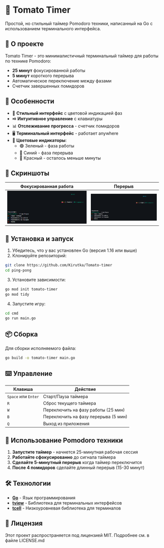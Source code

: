 # 🍅 Tomato Timer

Простой, но стильный таймер Pomodoro техники, написанный на Go с использованием терминального интерфейса.

## 📖 О проекте

Tomato Timer - это минималистичный терминальный таймер для работы по технике Pomodoro:
- **25 минут** фокусированной работы
- **5 минут** короткого перерыва
- Автоматическое переключение между фазами
- Счетчик завершенных помидоров

## 🚀 Особенности

- 🎨 **Стильный интерфейс** с цветовой индикацией фаз
- ⏯️ **Интуитивное управление** с клавиатуры
- 📊 **Отслеживание прогресса** - счетчик помидоров
- 🖥️ **Терминальный интерфейс** - работает anywhere
- 🌈 **Цветовые индикаторы**:
  - 🟢 Зеленый - фаза работы
  - 🔵 Синий - фаза перерыва
  - 🔴 Красный - осталось меньше минуты

## 📸 Скриншоты

| Фокусированная работа             | Перерыв         |
| ------------------------ | ----------------------- |
| ![Меню](image/work.png) | ![Игра](image/rest.png) |

## 🚀 Установка и запуск

1. Убедитесь, что у вас установлен Go (версия 1.16 или выше)
2. Клонируйте репозиторий:

```bash
git clone https://github.com/Kirutka/Tomato-timer
cd ping-pong
```

3. Установите зависимости:

```bash
go mod init tomato-timer
go mod tidy
```

4. Запустите игру:

```bash
cd cmd
go run main.go
```

## 📦 Сборка

Для сборки исполняемого файла:

```bash
go build -o tomato-timer main.go
```

## ⌨️ Управление

| Клавиша | Действие |
|---------|----------|
| `Space` или `Enter` | Старт/Пауза таймера |
| `R` | Сброс текущего таймера |
| `W` | Переключить на фазу работы (25 мин) |
| `B` | Переключить на фазу перерыва (5 мин) |
| `Q` | Выход из приложения |

## 🎯 Использование Pomodoro техники

1. **Запустите таймер** - начнется 25-минутная рабочая сессия
2. **Работайте сфокусированно** до сигнала таймера
3. **Сделайте 5-минутный перерыв** когда таймер переключится
4. **После 4 помидоров** сделайте длинный перерыв (15-30 минут)

## 🛠️ Технологии

- **[Go](https://golang.org/)** - Язык программирования
- **[tview](https://github.com/rivo/tview)** - Библиотека для терминальных интерфейсов
- **[tcell](https://github.com/gdamore/tcell)** - Низкоуровневая библиотека для терминалов

## 📄 Лицензия

Этот проект распространяется под лицензией MIT. Подробнее см. в файле LICENSЕ.md